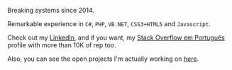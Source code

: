 Breaking systems since 2014.

Remarkable experience in `C#`, `PHP`, `VB.NET`, `CSS3+HTML5` and `Javascript`.

Check out my [LinkedIn](https://www.linkedin.com/in/cypherpotato/), and if you want, my [Stack Overflow em Português](https://pt.stackoverflow.com/users/24529/cypherpotato) profile with more than 10K of rep too.

Also, you can see the open projects I'm actually working on [here](https://github.com/CypherPotato/CypherPotato/blob/main/PROJECTS.md).